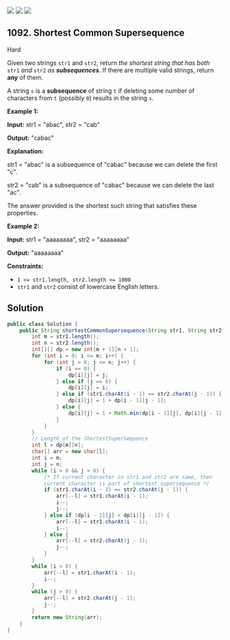[![](https://img.shields.io/github/stars/javadev/LeetCode-in-Java?label=Stars&style=flat-square)](https://github.com/javadev/LeetCode-in-Java)
[![](https://img.shields.io/github/forks/javadev/LeetCode-in-Java?label=Fork%20me%20on%20GitHub%20&style=flat-square)](https://github.com/javadev/LeetCode-in-Java/fork)
[![](https://img.shields.io/badge/-LeetCode%20in%20Kotlin-blue?style=flat-square)](https://github.com/javadev/LeetCode-in-Kotlin)

## 1092\. Shortest Common Supersequence

Hard

Given two strings `str1` and `str2`, return _the shortest string that has both_ `str1` _and_ `str2` _as **subsequences**_. If there are multiple valid strings, return **any** of them.

A string `s` is a **subsequence** of string `t` if deleting some number of characters from `t` (possibly `0`) results in the string `s`.

**Example 1:**

**Input:** str1 = "abac", str2 = "cab"

**Output:** "cabac"

**Explanation:**

str1 = "abac" is a subsequence of "cabac" because we can delete the first "c".

str2 = "cab" is a subsequence of "cabac" because we can delete the last "ac".

The answer provided is the shortest such string that satisfies these properties.

**Example 2:**

**Input:** str1 = "aaaaaaaa", str2 = "aaaaaaaa"

**Output:** "aaaaaaaa"

**Constraints:**

*   `1 <= str1.length, str2.length <= 1000`
*   `str1` and `str2` consist of lowercase English letters.

## Solution

```java
public class Solution {
    public String shortestCommonSupersequence(String str1, String str2) {
        int m = str1.length();
        int n = str2.length();
        int[][] dp = new int[m + 1][n + 1];
        for (int i = 0; i <= m; i++) {
            for (int j = 0; j <= n; j++) {
                if (i == 0) {
                    dp[i][j] = j;
                } else if (j == 0) {
                    dp[i][j] = i;
                } else if (str1.charAt(i - 1) == str2.charAt(j - 1)) {
                    dp[i][j] = 1 + dp[i - 1][j - 1];
                } else {
                    dp[i][j] = 1 + Math.min(dp[i - 1][j], dp[i][j - 1]);
                }
            }
        }
        // Length of the ShortestSuperSequence
        int l = dp[m][n];
        char[] arr = new char[l];
        int i = m;
        int j = n;
        while (i > 0 && j > 0) {
            /* If current character in str1 and str2 are same, then
            current character is part of shortest supersequence */
            if (str1.charAt(i - 1) == str2.charAt(j - 1)) {
                arr[--l] = str1.charAt(i - 1);
                i--;
                j--;
            } else if (dp[i - 1][j] < dp[i][j - 1]) {
                arr[--l] = str1.charAt(i - 1);
                i--;
            } else {
                arr[--l] = str2.charAt(j - 1);
                j--;
            }
        }
        while (i > 0) {
            arr[--l] = str1.charAt(i - 1);
            i--;
        }
        while (j > 0) {
            arr[--l] = str2.charAt(j - 1);
            j--;
        }
        return new String(arr);
    }
}
```